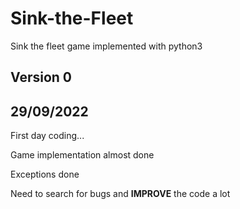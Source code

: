 # Sink-the-Fleet
 Sink the fleet game implemented with python3

## Version 0
29/09/2022
---
First day coding... 

Game implementation almost done 

Exceptions done

Need to search for bugs and **IMPROVE** the code a lot 
